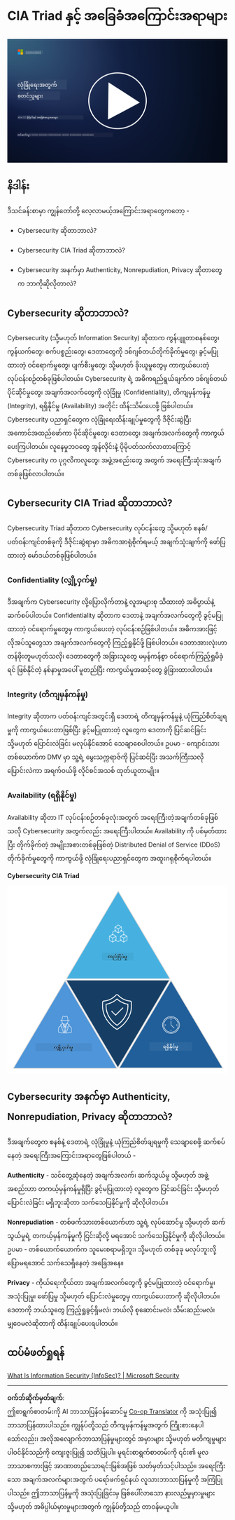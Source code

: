 <!--
CO_OP_TRANSLATOR_METADATA:
{
  "original_hash": "16a76f9fa372fb63cffb6d76b855f023",
  "translation_date": "2025-09-04T01:13:20+00:00",
  "source_file": "1.1 The CIA triad and other key concepts.md",
  "language_code": "my"
}
-->
# CIA Triad နှင့် အခြေခံအကြောင်းအရာများ

[![Watch the video](../../translated_images/1-1_placeholder.5743591289ea76087b78301a315f244c665d5266d895538c9d1a52b1f0d08603.my.png)](https://learn-video.azurefd.net/vod/player?id=d4c2f633-fa6a-4a3d-8d41-7a1d71189832)

## နိဒါန်း

ဒီသင်ခန်းစာမှာ ကျွန်တော်တို့ လေ့လာမယ့်အကြောင်းအရာတွေကတော့ -

 - Cybersecurity ဆိုတာဘာလဲ?

 - Cybersecurity CIA Triad ဆိုတာဘာလဲ?

 - Cybersecurity အနက်မှာ Authenticity, Nonrepudiation, Privacy ဆိုတာတွေက ဘာကိုဆိုလိုတာလဲ?

## Cybersecurity ဆိုတာဘာလဲ?

Cybersecurity (သို့မဟုတ် Information Security) ဆိုတာက ကွန်ပျူတာစနစ်တွေ၊ ကွန်ယက်တွေ၊ စက်ပစ္စည်းတွေ၊ ဒေတာတွေကို ဒစ်ဂျစ်တယ်တိုက်ခိုက်မှုတွေ၊ ခွင့်မပြုထားတဲ့ ဝင်ရောက်မှုတွေ၊ ပျက်စီးမှုတွေ၊ သို့မဟုတ် ခိုးယူမှုတွေမှ ကာကွယ်ပေးတဲ့ လုပ်ငန်းစဉ်တစ်ခုဖြစ်ပါတယ်။ Cybersecurity ရဲ့ အဓိကရည်ရွယ်ချက်က ဒစ်ဂျစ်တယ်ပိုင်ဆိုင်မှုတွေ၊ အချက်အလက်တွေကို လုံခြုံမှု (Confidentiality), တိကျမှန်ကန်မှု (Integrity), ရရှိနိုင်မှု (Availability) အတိုင်း ထိန်းသိမ်းပေးဖို့ ဖြစ်ပါတယ်။ Cybersecurity ပညာရှင်တွေက လုံခြုံရေးထိန်းချုပ်မှုတွေကို ဒီဇိုင်းဆွဲပြီး အကောင်အထည်ဖော်ကာ ပိုင်ဆိုင်မှုတွေ၊ ဒေတာတွေ၊ အချက်အလက်တွေကို ကာကွယ်ပေးကြပါတယ်။ လူနေမှုဘဝတွေ အွန်လိုင်းနဲ့ ပိုမိုပတ်သက်လာတာကြောင့် Cybersecurity က ပုဂ္ဂလိကလူတွေ၊ အဖွဲ့အစည်းတွေ အတွက် အရေးကြီးဆုံးအချက်တစ်ခုဖြစ်လာပါတယ်။

## Cybersecurity CIA Triad ဆိုတာဘာလဲ?

Cybersecurity Triad ဆိုတာက Cybersecurity လုပ်ငန်းတွေ သို့မဟုတ် စနစ်/ပတ်ဝန်းကျင်တစ်ခုကို ဒီဇိုင်းဆွဲရာမှာ အဓိကအာရုံစိုက်ရမယ့် အချက်သုံးချက်ကို ဖော်ပြထားတဲ့ မော်ဒယ်တစ်ခုဖြစ်ပါတယ်။

### Confidentiality (လျှို့ဝှက်မှု)

ဒီအချက်က Cybersecurity လို့ပြောလိုက်တာနဲ့ လူအများစု သိထားတဲ့ အဓိပ္ပာယ်နဲ့ ဆက်စပ်ပါတယ်။ Confidentiality ဆိုတာက ဒေတာနဲ့ အချက်အလက်တွေကို ခွင့်မပြုထားတဲ့ ဝင်ရောက်မှုတွေမှ ကာကွယ်ပေးတဲ့ လုပ်ငန်းစဉ်ဖြစ်ပါတယ်။ အဓိကအားဖြင့် လိုအပ်သူတွေသာ အချက်အလက်တွေကို ကြည့်ရှုနိုင်ဖို့ ဖြစ်ပါတယ်။ ဒေတာအားလုံးဟာ တန်ဖိုးတူမဟုတ်သလို၊ ဒေတာတွေကို အခြားသူတွေ မမှန်ကန်စွာ ဝင်ရောက်ကြည့်ရှုမိခဲ့ရင် ဖြစ်နိုင်တဲ့ နစ်နာမှုအပေါ် မူတည်ပြီး ကာကွယ်မှုအဆင့်တွေ ခွဲခြားထားပါတယ်။

### Integrity (တိကျမှန်ကန်မှု)

Integrity ဆိုတာက ပတ်ဝန်းကျင်အတွင်းရှိ ဒေတာရဲ့ တိကျမှန်ကန်မှုနဲ့ ယုံကြည်စိတ်ချရမှုကို ကာကွယ်ပေးတာဖြစ်ပြီး ခွင့်မပြုထားတဲ့ လူတွေက ဒေတာကို ပြင်ဆင်ခြင်း သို့မဟုတ် ပြောင်းလဲခြင်း မလုပ်နိုင်အောင် သေချာစေပါတယ်။ ဥပမာ - ကျောင်းသားတစ်ယောက်က DMV မှာ သူ့ရဲ့ မွေးသက္ကရာဇ်ကို ပြင်ဆင်ပြီး အသက်ကြီးသလို ပြောင်းလဲကာ အရက်ဝယ်ဖို့ လိုင်စင်အသစ် ထုတ်ယူတာမျိုး။

### Availability (ရရှိနိုင်မှု)

Availability ဆိုတာ IT လုပ်ငန်းစဉ်တစ်ခုလုံးအတွက် အရေးကြီးတဲ့အချက်တစ်ခုဖြစ်သလို Cybersecurity အတွက်လည်း အရေးကြီးပါတယ်။ Availability ကို ပစ်မှတ်ထားပြီး တိုက်ခိုက်တဲ့ အမျိုးအစားတစ်ခုဖြစ်တဲ့ Distributed Denial of Service (DDoS) တိုက်ခိုက်မှုတွေကို ကာကွယ်ဖို့ လုံခြုံရေးပညာရှင်တွေက အထူးဂရုစိုက်ရပါတယ်။

**Cybersecurity CIA Triad**

![image](../../translated_images/ciatriad.0cf01e809b3845866bec11e829aac615e19a7b2a2897a4aafeb8000955a3f4b5.my.png)

## Cybersecurity အနက်မှာ Authenticity, Nonrepudiation, Privacy ဆိုတာဘာလဲ?

ဒီအချက်တွေက စနစ်နဲ့ ဒေတာရဲ့ လုံခြုံမှုနဲ့ ယုံကြည်စိတ်ချရမှုကို သေချာစေဖို့ ဆက်စပ်နေတဲ့ အရေးကြီးအကြောင်းအရာတွေဖြစ်ပါတယ် -

**Authenticity** - သင်တွေ့ဆုံနေတဲ့ အချက်အလက်၊ ဆက်သွယ်မှု သို့မဟုတ် အဖွဲ့အစည်းဟာ တကယ့်မှန်ကန်မှုရှိပြီး ခွင့်မပြုထားတဲ့ လူတွေက ပြင်ဆင်ခြင်း သို့မဟုတ် ပြောင်းလဲခြင်း မရှိဘူးဆိုတာ သက်သေပြနိုင်မှုကို ဆိုလိုပါတယ်။

**Nonrepudiation** - တစ်ဖက်သားတစ်ယောက်ဟာ သူ့ရဲ့ လုပ်ဆောင်မှု သို့မဟုတ် ဆက်သွယ်မှုရဲ့ တကယ့်မှန်ကန်မှုကို ငြင်းဆိုလို့ မရအောင် သက်သေပြနိုင်မှုကို ဆိုလိုပါတယ်။ ဥပမာ - တစ်ယောက်ယောက်က သူမေးစရာမရှိဘူး၊ သို့မဟုတ် တစ်ခုခု မလုပ်ဘူးလို့ ပြောမရအောင် သက်သေရှိနေတဲ့ အခြေအနေ။

**Privacy** - ကိုယ်ရေးကိုယ်တာ အချက်အလက်တွေကို ခွင့်မပြုထားတဲ့ ဝင်ရောက်မှု၊ အသုံးပြုမှု၊ ဖော်ပြမှု သို့မဟုတ် ပြောင်းလဲမှုတွေမှ ကာကွယ်ပေးတာကို ဆိုလိုပါတယ်။ ဒေတာကို ဘယ်သူတွေ ကြည့်ရှုခွင့်ရှိမလဲ၊ ဘယ်လို စုဆောင်းမလဲ၊ သိမ်းဆည်းမလဲ၊ မျှဝေမလဲဆိုတာကို ထိန်းချုပ်ပေးရပါတယ်။

## ထပ်မံဖတ်ရှုရန်

[What Is Information Security (InfoSec)? | Microsoft Security](https://www.microsoft.com/security/business/security-101/what-is-information-security-infosec#:~:text=Three%20pillars%20of%20information%20security%3A%20the%20CIA%20triad,as%20guiding%20principles%20for%20implementing%20an%20InfoSec%20plan.)

---

**ဝက်ဘ်ဆိုက်မှတ်ချက်**:  
ဤစာရွက်စာတမ်းကို AI ဘာသာပြန်ဝန်ဆောင်မှု [Co-op Translator](https://github.com/Azure/co-op-translator) ကို အသုံးပြု၍ ဘာသာပြန်ထားပါသည်။ ကျွန်ုပ်တို့သည် တိကျမှန်ကန်မှုအတွက် ကြိုးစားနေပါသော်လည်း၊ အလိုအလျောက်ဘာသာပြန်မှုများတွင် အမှားများ သို့မဟုတ် မတိကျမှုများ ပါဝင်နိုင်သည်ကို ကျေးဇူးပြု၍ သတိပြုပါ။ မူရင်းစာရွက်စာတမ်းကို ၎င်း၏ မူလဘာသာစကားဖြင့် အာဏာတည်သောရင်းမြစ်အဖြစ် သတ်မှတ်သင့်ပါသည်။ အရေးကြီးသော အချက်အလက်များအတွက် ပရော်ဖက်ရှင်နယ် လူသားဘာသာပြန်မှုကို အကြံပြုပါသည်။ ဤဘာသာပြန်မှုကို အသုံးပြုခြင်းမှ ဖြစ်ပေါ်လာသော နားလည်မှုမှားမှုများ သို့မဟုတ် အဓိပ္ပါယ်မှားမှုများအတွက် ကျွန်ုပ်တို့သည် တာဝန်မယူပါ။